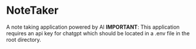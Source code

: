# NoteTaker
 A note taking application powered by AI
 **IMPORTANT**: This application requires an api key for chatgpt which should be located in a .env file in the root directory.
